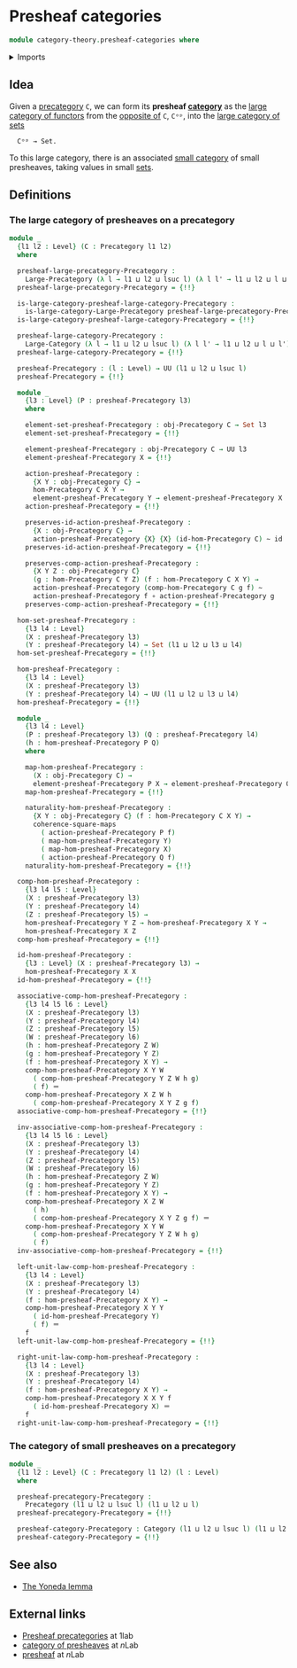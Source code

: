 # Presheaf categories

```agda
module category-theory.presheaf-categories where
```

<details><summary>Imports</summary>

```agda
open import category-theory.categories
open import category-theory.copresheaf-categories
open import category-theory.functors-from-small-to-large-precategories
open import category-theory.large-categories
open import category-theory.large-precategories
open import category-theory.natural-transformations-functors-from-small-to-large-precategories
open import category-theory.opposite-precategories
open import category-theory.precategories

open import foundation.category-of-sets
open import foundation.commuting-squares-of-maps
open import foundation.function-extensionality
open import foundation.function-types
open import foundation.homotopies
open import foundation.identity-types
open import foundation.sets
open import foundation.universe-levels
```

</details>

## Idea

Given a [precategory](category-theory.precategories.md) `C`, we can form its
**presheaf [category](category-theory.large-categories.md)** as the
[large category of functors](category-theory.functors-from-small-to-large-precategories.md)
from the [opposite of](category-theory.opposite-precategories.md) `C`, `Cᵒᵖ`,
into the [large category of sets](foundation.category-of-sets.md)

```text
  Cᵒᵖ → Set.
```

To this large category, there is an associated
[small category](category-theory.categories.md) of small presheaves, taking
values in small [sets](foundation-core.sets.md).

## Definitions

### The large category of presheaves on a precategory

```agda
module _
  {l1 l2 : Level} (C : Precategory l1 l2)
  where

  presheaf-large-precategory-Precategory :
    Large-Precategory (λ l → l1 ⊔ l2 ⊔ lsuc l) (λ l l' → l1 ⊔ l2 ⊔ l ⊔ l')
  presheaf-large-precategory-Precategory = {!!}

  is-large-category-presheaf-large-category-Precategory :
    is-large-category-Large-Precategory presheaf-large-precategory-Precategory
  is-large-category-presheaf-large-category-Precategory = {!!}

  presheaf-large-category-Precategory :
    Large-Category (λ l → l1 ⊔ l2 ⊔ lsuc l) (λ l l' → l1 ⊔ l2 ⊔ l ⊔ l')
  presheaf-large-category-Precategory = {!!}

  presheaf-Precategory : (l : Level) → UU (l1 ⊔ l2 ⊔ lsuc l)
  presheaf-Precategory = {!!}

  module _
    {l3 : Level} (P : presheaf-Precategory l3)
    where

    element-set-presheaf-Precategory : obj-Precategory C → Set l3
    element-set-presheaf-Precategory = {!!}

    element-presheaf-Precategory : obj-Precategory C → UU l3
    element-presheaf-Precategory X = {!!}

    action-presheaf-Precategory :
      {X Y : obj-Precategory C} →
      hom-Precategory C X Y →
      element-presheaf-Precategory Y → element-presheaf-Precategory X
    action-presheaf-Precategory = {!!}

    preserves-id-action-presheaf-Precategory :
      {X : obj-Precategory C} →
      action-presheaf-Precategory {X} {X} (id-hom-Precategory C) ~ id
    preserves-id-action-presheaf-Precategory = {!!}

    preserves-comp-action-presheaf-Precategory :
      {X Y Z : obj-Precategory C}
      (g : hom-Precategory C Y Z) (f : hom-Precategory C X Y) →
      action-presheaf-Precategory (comp-hom-Precategory C g f) ~
      action-presheaf-Precategory f ∘ action-presheaf-Precategory g
    preserves-comp-action-presheaf-Precategory = {!!}

  hom-set-presheaf-Precategory :
    {l3 l4 : Level}
    (X : presheaf-Precategory l3)
    (Y : presheaf-Precategory l4) → Set (l1 ⊔ l2 ⊔ l3 ⊔ l4)
  hom-set-presheaf-Precategory = {!!}

  hom-presheaf-Precategory :
    {l3 l4 : Level}
    (X : presheaf-Precategory l3)
    (Y : presheaf-Precategory l4) → UU (l1 ⊔ l2 ⊔ l3 ⊔ l4)
  hom-presheaf-Precategory = {!!}

  module _
    {l3 l4 : Level}
    (P : presheaf-Precategory l3) (Q : presheaf-Precategory l4)
    (h : hom-presheaf-Precategory P Q)
    where

    map-hom-presheaf-Precategory :
      (X : obj-Precategory C) →
      element-presheaf-Precategory P X → element-presheaf-Precategory Q X
    map-hom-presheaf-Precategory = {!!}

    naturality-hom-presheaf-Precategory :
      {X Y : obj-Precategory C} (f : hom-Precategory C X Y) →
      coherence-square-maps
        ( action-presheaf-Precategory P f)
        ( map-hom-presheaf-Precategory Y)
        ( map-hom-presheaf-Precategory X)
        ( action-presheaf-Precategory Q f)
    naturality-hom-presheaf-Precategory = {!!}

  comp-hom-presheaf-Precategory :
    {l3 l4 l5 : Level}
    (X : presheaf-Precategory l3)
    (Y : presheaf-Precategory l4)
    (Z : presheaf-Precategory l5) →
    hom-presheaf-Precategory Y Z → hom-presheaf-Precategory X Y →
    hom-presheaf-Precategory X Z
  comp-hom-presheaf-Precategory = {!!}

  id-hom-presheaf-Precategory :
    {l3 : Level} (X : presheaf-Precategory l3) →
    hom-presheaf-Precategory X X
  id-hom-presheaf-Precategory = {!!}

  associative-comp-hom-presheaf-Precategory :
    {l3 l4 l5 l6 : Level}
    (X : presheaf-Precategory l3)
    (Y : presheaf-Precategory l4)
    (Z : presheaf-Precategory l5)
    (W : presheaf-Precategory l6)
    (h : hom-presheaf-Precategory Z W)
    (g : hom-presheaf-Precategory Y Z)
    (f : hom-presheaf-Precategory X Y) →
    comp-hom-presheaf-Precategory X Y W
      ( comp-hom-presheaf-Precategory Y Z W h g)
      ( f) ＝
    comp-hom-presheaf-Precategory X Z W h
      ( comp-hom-presheaf-Precategory X Y Z g f)
  associative-comp-hom-presheaf-Precategory = {!!}

  inv-associative-comp-hom-presheaf-Precategory :
    {l3 l4 l5 l6 : Level}
    (X : presheaf-Precategory l3)
    (Y : presheaf-Precategory l4)
    (Z : presheaf-Precategory l5)
    (W : presheaf-Precategory l6)
    (h : hom-presheaf-Precategory Z W)
    (g : hom-presheaf-Precategory Y Z)
    (f : hom-presheaf-Precategory X Y) →
    comp-hom-presheaf-Precategory X Z W
      ( h)
      ( comp-hom-presheaf-Precategory X Y Z g f) ＝
    comp-hom-presheaf-Precategory X Y W
      ( comp-hom-presheaf-Precategory Y Z W h g)
      ( f)
  inv-associative-comp-hom-presheaf-Precategory = {!!}

  left-unit-law-comp-hom-presheaf-Precategory :
    {l3 l4 : Level}
    (X : presheaf-Precategory l3)
    (Y : presheaf-Precategory l4)
    (f : hom-presheaf-Precategory X Y) →
    comp-hom-presheaf-Precategory X Y Y
      ( id-hom-presheaf-Precategory Y)
      ( f) ＝
    f
  left-unit-law-comp-hom-presheaf-Precategory = {!!}

  right-unit-law-comp-hom-presheaf-Precategory :
    {l3 l4 : Level}
    (X : presheaf-Precategory l3)
    (Y : presheaf-Precategory l4)
    (f : hom-presheaf-Precategory X Y) →
    comp-hom-presheaf-Precategory X X Y f
      ( id-hom-presheaf-Precategory X) ＝
    f
  right-unit-law-comp-hom-presheaf-Precategory = {!!}
```

### The category of small presheaves on a precategory

```agda
module _
  {l1 l2 : Level} (C : Precategory l1 l2) (l : Level)
  where

  presheaf-precategory-Precategory :
    Precategory (l1 ⊔ l2 ⊔ lsuc l) (l1 ⊔ l2 ⊔ l)
  presheaf-precategory-Precategory = {!!}

  presheaf-category-Precategory : Category (l1 ⊔ l2 ⊔ lsuc l) (l1 ⊔ l2 ⊔ l)
  presheaf-category-Precategory = {!!}
```

## See also

- [The Yoneda lemma](category-theory.yoneda-lemma-precategories.md)

## External links

- [Presheaf precategories](https://1lab.dev/Cat.Functor.Base.html#presheaf-precategories)
  at 1lab
- [category of presheaves](https://ncatlab.org/nlab/show/category+of+presheaves)
  at $n$Lab
- [presheaf](https://ncatlab.org/nlab/show/presheaf) at $n$Lab
